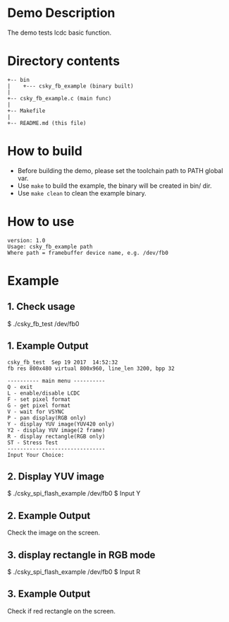 # Demo Description

The demo tests lcdc basic function.

# Directory contents
```
+-- bin
|    +--- csky_fb_example (binary built)
|
+-- csky_fb_example.c (main func)
|
+-- Makefile
|
+-- README.md (this file)
```

# How to build

* Before building the demo, please set the toolchain path to PATH global var.
* Use `make` to build the example, the binary will be created in bin/ dir.
* Use `make clean` to clean the example binary.

# How to use

```
version: 1.0
Usage: csky_fb_example path
Where path = framebuffer device name, e.g. /dev/fb0
```

# Example

## 1. Check usage

$ ./csky_fb_test /dev/fb0

## 1. Example Output

```
csky_fb_test  Sep 19 2017  14:52:32
fb res 800x480 virtual 800x960, line_len 3200, bpp 32

---------- main menu ----------
Q - exit
L - enable/disable LCDC
F - set pixel format
G - get pixel format
V - wait for VSYNC
P - pan display(RGB only)
Y - display YUV image(YUV420 only)
Y2 - display YUV image(2 frame)
R - display rectangle(RGB only)
ST - Stress Test
-------------------------------
Input Your Choice:
```

## 2. Display YUV image

$ ./csky_spi_flash_example /dev/fb0
$ Input Y

## 2. Example Output

Check the image on the screen.

## 3. display rectangle in RGB mode

$ ./csky_spi_flash_example /dev/fb0
$ Input R

## 3. Example Output

Check if red rectangle on the screen.
